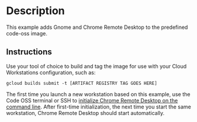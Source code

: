 # Description

This example adds Gnome and Chrome Remote Desktop to the predefined code-oss image.

## Instructions

Use your tool of choice to build and tag the image for use with your Cloud Workstations configuration, such as:

```
gcloud builds submit -t [ARTIFACT REGISTRY TAG GOES HERE]
```

The first time you launch a new workstation based on this example, use the Code OSS terminal or SSH to [initialize Chrome Remote Desktop on the command line](https://remotedesktop.google.com/headless). After first-time initialization, the next time you start the same workstation, Chrome Remote Desktop should start automatically.

